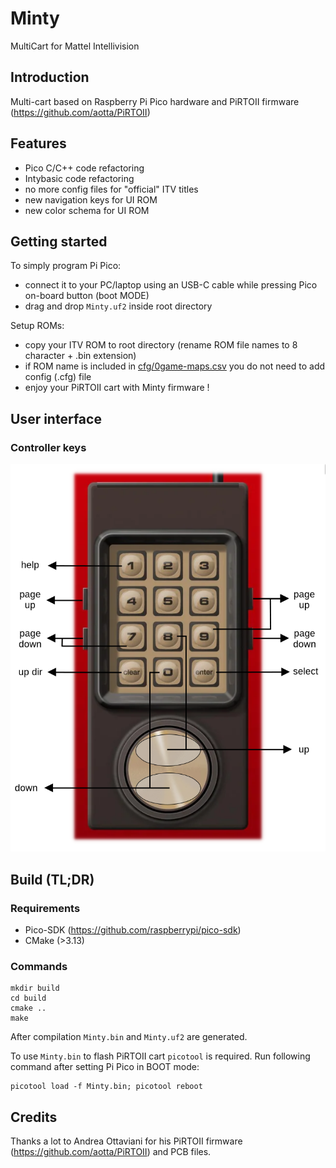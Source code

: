 # Minty
MultiCart for Mattel Intellivision

## Introduction

Multi-cart based on Raspberry Pi Pico hardware and PiRTOII firmware (https://github.com/aotta/PiRTOII)

## Features

- Pico C/C++ code refactoring
- Intybasic code refactoring
- no more config files for "official" ITV titles
- new navigation keys for UI ROM
- new color schema for UI ROM

## Getting started

To simply program Pi Pico:
- connect it to your PC/laptop using an USB-C cable while pressing Pico on-board button (boot MODE)
- drag and drop `Minty.uf2` inside root directory

Setup ROMs:
- copy your ITV ROM to root directory (rename ROM file names to 8 character + .bin extension)
- if ROM name is included in [cfg/0game-maps.csv](cfg/0game-maps.csv) you do not need to add config (.cfg) file
- enjoy your PiRTOII cart with Minty firmware !

## User interface

### Controller keys

<div align="center">
   <img src="images/controller.png"/>
</div>

## Build (TL;DR)

### Requirements

- Pico-SDK (https://github.com/raspberrypi/pico-sdk)
- CMake (>3.13)

### Commands

```
mkdir build
cd build
cmake ..
make
```

After compilation `Minty.bin` and `Minty.uf2` are generated.

To use `Minty.bin` to flash PiRTOII cart `picotool` is required. Run following
command after setting Pi Pico in BOOT mode:

```
picotool load -f Minty.bin; picotool reboot
```

## Credits

Thanks a lot to Andrea Ottaviani for his PiRTOII firmware (https://github.com/aotta/PiRTOII)
and PCB files.











